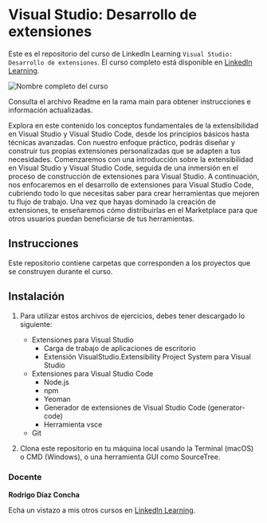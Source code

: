 # Visual Studio: Desarrollo de extensiones

Este es el repositorio del curso de LinkedIn Learning `Visual Studio: Desarrollo de extensiones`. El curso completo está disponible en [LinkedIn Learning][lil-course-url].

![Nombre completo del curso][lil-thumbnail-url] 

Consulta el archivo Readme en la rama main para obtener instrucciones e información actualizadas.

Explora en este contenido los conceptos fundamentales de la extensibilidad en Visual Studio y Visual Studio Code, desde los principios básicos hasta técnicas avanzadas. Con nuestro enfoque práctico, podrás diseñar y construir tus propias extensiones personalizadas que se adapten a tus necesidades. Comenzaremos con una introducción sobre la extensibilidad en Visual Studio y Visual Studio Code, seguida de una inmersión en el proceso de construcción de extensiones para Visual Studio. A continuación, nos enfocaremos en el desarrollo de extensiones para Visual Studio Code, cubriendo todo lo que necesitas saber para crear herramientas que mejoren tu flujo de trabajo. Una vez que hayas dominado la creación de extensiones, te enseñaremos cómo distribuirlas en el Marketplace para que otros usuarios puedan beneficiarse de tus herramientas.

## Instrucciones

Este repositorio contiene carpetas que corresponden a los proyectos que se construyen durante el curso.

## Instalación

1. Para utilizar estos archivos de ejercicios, debes tener descargado lo siguiente:
   - Extensiones para Visual Studio
       - Carga de trabajo de aplicaciones de escritorio
       - Extensión VisualStudio.Extensibility Project System para Visual Studio
   - Extensiones para Visual Studio Code
       - Node.js
       - npm
       - Yeoman
       - Generador de extensiones de Visual Studio Code (generator-code)
       - Herramienta vsce
   - Git

2. Clona este repositorio en tu máquina local usando la Terminal (macOS) o CMD (Windows), o una herramienta GUI como SourceTree.

### Docente

**Rodrigo Díaz Concha**

Echa un vistazo a mis otros cursos en [LinkedIn Learning](https://www.linkedin.com/learning/instructors/rodrigo-diaz-concha).

[0]: # (Replace these placeholder URLs with actual course URLs)
[lil-course-url]: https://www.linkedin.com
[lil-thumbnail-url]: https:

[1]: # (End of ES-Instruction ###############################################################################################)
